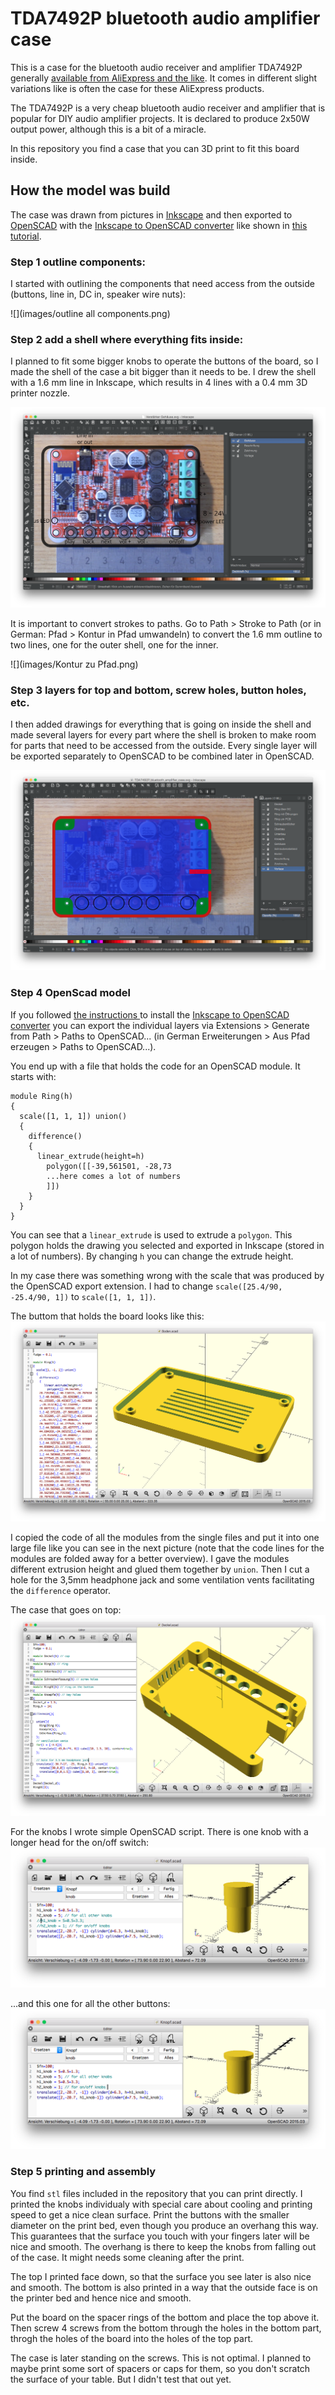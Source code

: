 # TDA7492P bluetooth audio amplifier case

This is a case for the bluetooth audio receiver and amplifier TDA7492P generally [available from AliExpress and the like](https://de.aliexpress.com/wholesale?catId=0&initiative_id=SB_20170530064025&SearchText=TDA7492P+50W*2+Wireless+Bluetooth+4.0+Audio+Receiv). It comes in different slight variations like is often the case for these AliExpress products. 

The TDA7492P is a very cheap bluetooth audio receiver and amplifier that is popular for DIY audio amplifier projects. It is declared to produce 2x50W output power, although this is a bit of a miracle.

In this repository you find a case that you can 3D print to fit this board inside.

## How the model was build

The case was drawn from pictures in [Inkscape](inkscape.org) and then exported to [OpenSCAD](openscad.org) with the [Inkscape to OpenSCAD converter](https://www.thingiverse.com/thing:24808/#files)
like shown in [this tutorial](http://www.instructables.com/id/Convert-any-2D-image-to-a-3D-object-using-OpenSCAD/).

### Step 1 outline components:

I started with outlining the components that need access from the outside (buttons, line in, DC in, speaker wire nuts):

![](images/outline all components.png)

### Step 2 add a shell where everything fits inside:

I planned to fit some bigger knobs to operate the buttons of the board, so I made the shell of the case a bit bigger than it needs to be. I drew the shell with a 1.6 mm line in Inkscape, which results in 4 lines with a 0.4 mm 3D printer nozzle.

![](images/shell.png)

It is important to convert strokes to paths.
Go to Path > Stroke to Path (or in German: 
Pfad > Kontur in Pfad umwandeln) to convert the 1.6 mm outline to two lines, one for the outer shell, one for the inner. 

![](images/Kontur zu Pfad.png)


### Step 3 layers for top and bottom, screw holes, button holes, etc.
I then added drawings for everything that is going on inside the shell and made several layers for every part where the shell is broken to make room for parts that need to be accessed from the outside. Every single layer will be exported separately to OpenSCAD to be combined later in OpenSCAD.  

![](images/layers.png)

### Step 4 OpenScad model

If you followed [the instructions ](http://www.instructables.com/id/Convert-any-2D-image-to-a-3D-object-using-OpenSCAD/) to install the 
[Inkscape to OpenSCAD converter](https://www.thingiverse.com/thing:24808/#files)
you can export the individual layers via 
Extensions > Generate from Path > Paths to OpenSCAD... (in German
Erweiterungen > Aus Pfad erzeugen > Paths to OpenSCAD...).

You end up with a file that holds the code for an OpenSCAD module. It starts with:

```{openscad}
module Ring(h)
{
  scale([1, 1, 1]) union()
  {
    difference()
    {
      linear_extrude(height=h)
        polygon([[-39,561501, -28,73
        ...here comes a lot of numbers
        ]])
    }
  }
}
```

You can see that a `linear_extrude` is used to extrude a `polygon`. This polygon holds the drawing you selected and exported in Inkscape (stored in a lot of numbers). By changing `h` you can change the extrude height. 


In my case there was something wrong with the scale that was produced by the OpenSCAD export extension. I had to change `scale([25.4/90, -25.4/90, 1])` to `scale([1, 1, 1])`.

The buttom that holds the board looks like this:
![](images/floor.png)

I copied the code of all the modules from the single files and put it into one large file like you can see in the next picture (note that the code lines for the modules are folded away for a better overview). I gave the modules different extrusion height and glued them together by `union`. Then I cut a hole for the 3,5mm headphone jack and some ventilation vents facilitating the `difference` operator. 


The case that goes on top:
![](images/cap.png)

For the knobs I wrote simple OpenSCAD script. There is one knob with a longer head for the on/off switch:
![](images/on-off_knob.png)

...and this one for all the other buttons:
![](images/other_knobs.png)

### Step 5 printing and assembly

You find `stl` files included in the repository that you can print directly. I printed the knobs individualy with special care about cooling and printing speed to get a nice clean surface. Print the buttons with the smaller diameter on the print bed, even though you produce an overhang this way. This guarantees that the surface you touch with your fingers later will be nice and smooth. The overhang is there to keep the knobs from falling out of the case. It might needs some cleaning after the print.

The top I printed face down, so that the surface you see later is also nice and smooth. The bottom is also printed in a way that the outside face is on the printer bed and hence nice and smooth.  

Put the board on the spacer rings of the bottom and place the top above it. Then screw 4 screws from the bottom through the holes in the bottom part, throgh the holes of the board into the holes of the top part. 

The case is later standing on the screws.  This is not optimal. I planned to maybe print some sort of spacers or caps for them, so you don't scratch the surface of your table. But I didn't test that out yet. 